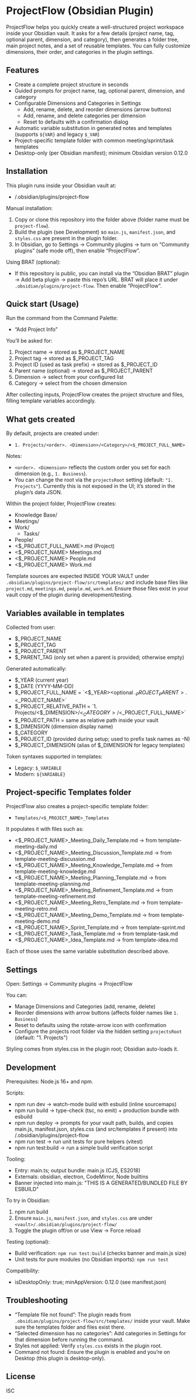 # ProjectFlow (Obsidian Plugin)

ProjectFlow helps you quickly create a well-structured project workspace inside your Obsidian vault. It asks for a few details (project name, tag, optional parent, dimension, and category), then generates a folder tree, main project notes, and a set of reusable templates. You can fully customize dimensions, their order, and categories in the plugin settings.


## Features
- Create a complete project structure in seconds
- Guided prompts for project name, tag, optional parent, dimension, and category
- Configurable Dimensions and Categories in Settings
  - Add, rename, delete, and reorder dimensions (arrow buttons)
  - Add, rename, and delete categories per dimension
  - Reset to defaults with a confirmation dialog
- Automatic variable substitution in generated notes and templates (supports `${VAR}` and legacy `$_VAR`)
- Project-specific template folder with common meeting/sprint/task templates
- Desktop-only (per Obsidian manifest); minimum Obsidian version 0.12.0


## Installation
This plugin runs inside your Obsidian vault at:

- <vault>/.obsidian/plugins/project-flow

Manual installation:
1. Copy or clone this repository into the folder above (folder name must be `project-flow`).
2. Build the plugin (see Development) so `main.js`, `manifest.json`, and `styles.css` are present in the plugin folder.
3. In Obsidian, go to Settings → Community plugins → turn on “Community plugins” (safe mode off), then enable “ProjectFlow”.

Using BRAT (optional):
- If this repository is public, you can install via the “Obsidian BRAT” plugin → Add beta plugin → paste this repo’s URL. BRAT will place it under `.obsidian/plugins/project-flow`. Then enable “ProjectFlow”.


## Quick start (Usage)
Run the command from the Command Palette:
- “Add Project Info”

You’ll be asked for:
1. Project name → stored as $_PROJECT_NAME
2. Project tag → stored as $_PROJECT_TAG
3. Project ID (used as task prefix) → stored as $_PROJECT_ID
4. Parent name (optional) → stored as $_PROJECT_PARENT
5. Dimension → select from your configured list
6. Category → select from the chosen dimension

After collecting inputs, ProjectFlow creates the project structure and files, filling template variables accordingly.


## What gets created
By default, projects are created under:
- `1. Projects/<order>. <Dimension>/<Category>/<$_PROJECT_FULL_NAME>`

Notes:
- `<order>. <Dimension>` reflects the custom order you set for each dimension (e.g., `1. Business`).
- You can change the root via the `projectsRoot` setting (default: `"1. Projects"`). Currently this is not exposed in the UI; it’s stored in the plugin’s data JSON.

Within the project folder, ProjectFlow creates:
- Knowledge Base/
- Meetings/
- Work/
  - Tasks/
- People/
- <$_PROJECT_FULL_NAME>.md (Project)
- <$_PROJECT_NAME> Meetings.md
- <$_PROJECT_NAME> People.md
- <$_PROJECT_NAME> Work.md

Template sources are expected INSIDE YOUR VAULT under `.obsidian/plugins/project-flow/src/templates/` and include base files like `project.md`, `meetings.md`, `people.md`, `work.md`. Ensure those files exist in your vault copy of the plugin during development/testing.


## Variables available in templates
Collected from user:
- $_PROJECT_NAME
- $_PROJECT_TAG
- $_PROJECT_PARENT
- $_PARENT_TAG (only set when a parent is provided; otherwise empty)

Generated automatically:
- $_YEAR (current year)
- $_DATE (YYYY-MM-DD)
- $_PROJECT_FULL_NAME = `<$_YEAR><optional .$_PROJECT_PARENT>.<$_PROJECT_NAME>`
- $_PROJECT_RELATIVE_PATH = `1. Projects/<$_DIMENSION>/<$_CATEGORY>/<$_PROJECT_FULL_NAME>`
- $_PROJECT_PATH = same as relative path inside your vault
- $_DIMENSION (dimension display name)
- $_CATEGORY
- $_PROJECT_ID (provided during setup; used to prefix task names as <ID>-N)
- $_PROJECT_DIMENSION (alias of $_DIMENSION for legacy templates)

Token syntaxes supported in templates:
- Legacy: `$_VARIABLE`
- Modern: `${VARIABLE}`


## Project-specific Templates folder
ProjectFlow also creates a project-specific template folder:
- `Templates/<$_PROJECT_NAME>_Templates`

It populates it with files such as:
- <$_PROJECT_NAME>_Meeting_Daily_Template.md → from template-meeting-daily.md
- <$_PROJECT_NAME>_Meeting_Discussion_Template.md → from template-meeting-discussion.md
- <$_PROJECT_NAME>_Meeting_Knowledge_Template.md → from template-meeting-knowledge.md
- <$_PROJECT_NAME>_Meeting_Planning_Template.md → from template-meeting-planning.md
- <$_PROJECT_NAME>_Meeting_Refinement_Template.md → from template-meeting-refinement.md
- <$_PROJECT_NAME>_Meeting_Retro_Template.md → from template-meeting-retro.md
- <$_PROJECT_NAME>_Meeting_Demo_Template.md → from template-meeting-demo.md
- <$_PROJECT_NAME>_Sprint_Template.md → from template-sprint.md
- <$_PROJECT_NAME>_Task_Template.md → from template-task.md
- <$_PROJECT_NAME>_Idea_Template.md → from template-idea.md

Each of those uses the same variable substitution described above.


## Settings
Open: Settings → Community plugins → ProjectFlow

You can:
- Manage Dimensions and Categories (add, rename, delete)
- Reorder dimensions with arrow buttons (affects folder names like `1. Business`)
- Reset to defaults using the rotate-arrow icon with confirmation
- Configure the projects root folder via the hidden setting `projectsRoot` (default: "1. Projects")

Styling comes from styles.css in the plugin root; Obsidian auto-loads it.


## Development
Prerequisites: Node.js 16+ and npm.

Scripts:
- npm run dev → watch-mode build with esbuild (inline sourcemaps)
- npm run build → type-check (tsc, no emit) + production bundle with esbuild
- npm run deploy → prompts for your vault path, builds, and copies main.js, manifest.json, styles.css (and src/templates if present) into <vault>/.obsidian/plugins/project-flow
- npm run test → run unit tests for pure helpers (vitest)
- npm run test:build → run a simple build verification script

Tooling:
- Entry: main.ts; output bundle: main.js (CJS, ES2018)
- Externals: obsidian, electron, CodeMirror, Node builtins
- Banner injected into main.js: "THIS IS A GENERATED/BUNDLED FILE BY ESBUILD"

To try in Obsidian:
1. npm run build
2. Ensure `main.js`, `manifest.json`, and `styles.css` are under `<vault>/.obsidian/plugins/project-flow/`
3. Toggle the plugin off/on or use View → Force reload

Testing (optional):
- Build verification: `npm run test:build` (checks banner and main.js size)
- Unit tests for pure modules (no Obsidian imports): `npm run test`

Compatibility:
- isDesktopOnly: true; minAppVersion: 0.12.0 (see manifest.json)


## Troubleshooting
- “Template file not found”: The plugin reads from `.obsidian/plugins/project-flow/src/templates/` inside your vault. Make sure the templates folder and files exist there.
- “Selected dimension has no categories”: Add categories in Settings for that dimension before running the command.
- Styles not applied: Verify `styles.css` exists in the plugin root.
- Command not found: Ensure the plugin is enabled and you’re on Desktop (this plugin is desktop-only).


## License
ISC
